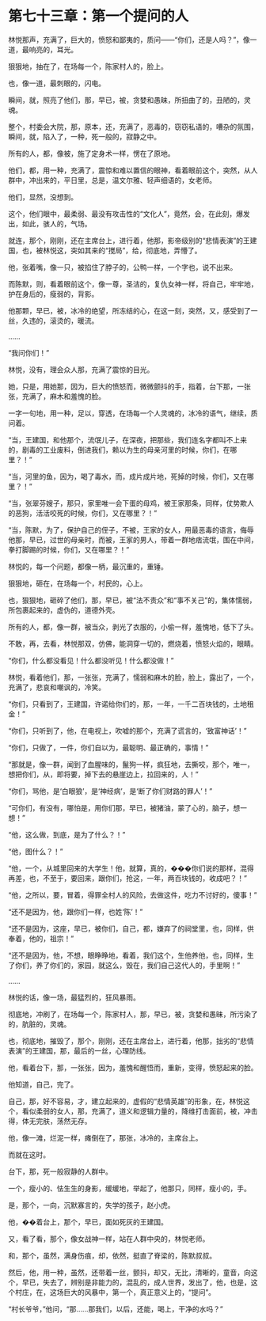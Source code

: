 # 第七十三章：第一个提问的人

林悦那声，充满了，巨大的，愤怒和鄙夷的，质问——“你们，还是人吗？”，像一道，最响亮的，耳光。

狠狠地，抽在了，在场每一个，陈家村人的，脸上。

也，像一道，最刺眼的，闪电。

瞬间，就，照亮了他们，那，早已，被，贪婪和愚昧，所扭曲了的，丑陋的，灵魂。

整个，村委会大院，那，原本，还，充满了，恶毒的，窃窃私语的，嘈杂的氛围，瞬间，就，陷入了，一种，死一般的，寂静之中。

所有的人，都，像被，施了定身术一样，愣在了原地。

他们，都，用一种，充满了，震惊和难以置信的眼神，看着眼前这个，突然，从人群中，冲出来的，平日里，总是，温文尔雅、轻声细语的，女老师。

他们，显然，没想到。

这个，他们眼中，最柔弱、最没有攻击性的“文化人”，竟然，会，在此刻，爆发出，如此，骇人的，气场。

就连，那个，刚刚，还在主席台上，进行着，他那，影帝级别的“悲情表演”的王建国，也，被林悦这，突如其来的“搅局”，给，彻底地，弄懵了。

他，张着嘴，像一只，被掐住了脖子的，公鸭一样，一个字也，说不出来。

而陈默，则，看着眼前这个，像一尊，圣洁的，复仇女神一样，将自己，牢牢地，护在身后的，瘦弱的，背影。

他那颗，早已，被，冰冷的绝望，所冻结的心，在这一刻，突然，又，感受到了一丝，久违的，滚烫的，暖流。

……

“我问你们！”

林悦，没有，理会众人那，充满了震惊的目光。

她，只是，用她那，因为，巨大的愤怒而，微微颤抖的手，指着，台下那，一张张，充满了，麻木和羞愧的脸。

一字一句地，用一种，足以，穿透，在场每一个人灵魂的，冰冷的语气，继续，质问着。

“当，王建国，和他那个，流氓儿子，在深夜，把那些，我们连名字都叫不上来的，剧毒的工业废料，倒进我们，赖以为生的母亲河里的时候，你们，在哪里？！”

“当，河里的鱼，因为，喝了毒水，而，成片成片地，死掉的时候，你们，又在哪里？！”

“当，张翠芬嫂子，那只，家里唯一会下蛋的母鸡，被王家那条，同样，仗势欺人的恶狗，活活咬死的时候，你们，又在哪里？！”

“当，陈默，为了，保护自己的侄子，不被，王家的女人，用最恶毒的语言，侮辱他那，早已，过世的母亲时，而被，王家的男人，带着一群地痞流氓，围在中间，拳打脚踢的时候，你们，又在哪里？！”

林悦的，每一个问题，都像一柄，最沉重的，重锤。

狠狠地，砸在，在场每一个，村民的，心上。

也，狠狠地，砸碎了他们，那，早已，被“法不责众”和“事不关己”的，集体懦弱，所包裹起来的，虚伪的，道德外壳。

所有的人，都，像一群，被当众，剥光了衣服的，小偷一样，羞愧地，低下了头。

不敢，再，去看，林悦那双，仿佛，能洞穿一切的，燃烧着，愤怒火焰的，眼睛。

“你们，什么都没看见！什么都没听见！什么都没做！”

林悦，看着他们，那，一张张，充满了，懦弱和麻木的脸，脸上，露出了，一个，充满了，悲哀和嘲讽的，冷笑。

“你们，只看到了，王建国，许诺给你们的，那，一年，一千二百块钱的，土地租金！”

“你们，只听到了，他，在电视上，吹嘘的那个，充满了谎言的，‘致富神话’！”

“你们，只做了，一件，你们自以为，最聪明、最正确的，事情！”

“那就是，像一群，闻到了血腥味的，鬣狗一样，疯狂地，去撕咬，那个，唯一，想把你们，从，即将要，掉下去的悬崖边上，拉回来的，人！”

“你们，骂他，是‘白眼狼’，是‘神经病’，是‘断了你们财路的罪人’！”

“可你们，有没有，哪怕是，用你们那，早已，被猪油，蒙了心的，脑子，想一想！”

“他，这么做，到底，是为了什么？！”

“他，图什么？！”

“他，一个，从城里回来的大学生！他，就算，真的，���你们说的那样，混得再差，也，不至于，要回来，跟你们，抢这，一年，两百块钱的，收成吧？！”

“他，之所以，要，冒着，得罪全村人的风险，去做这件，吃力不讨好的，傻事！”

“还不是因为，他，跟你们一样，也姓‘陈’！”

“还不是因为，这座，早已，被你们，自己，都，嫌弃了的祠堂里，也，同样，供奉着，他的，祖宗！”

“还不是因为，他，不想，眼睁睁地，看着，我们这个，生他养他，也，同样，生了你们，养了你们的，家园，就这么，毁在，我们自己这代人的，手里啊！”

……

林悦的话，像一场，最猛烈的，狂风暴雨。

彻底地，冲刷了，在场每一个，陈家村人，那，早已，被，贪婪和愚昧，所污染了的，肮脏的，灵魂。

也，彻底地，摧毁了，那个，刚刚，还在主席台上，进行着，他那，拙劣的“悲情表演”的王建国，那，最后的一丝，心理防线。

他，看着台下，那，一张张，因为，羞愧和醒悟而，重新，变得，愤怒起来的脸。

他知道，自己，完了。

自己，那，好不容易，才，建立起来的，虚假的“悲情英雄”的形象，在，林悦这个，看似柔弱的女人，那，充满了，道义和逻辑力量的，降维打击面前，被，冲击得，体无完肤，荡然无存。

他，像一滩，烂泥一样，瘫倒在了，那张，冰冷的，主席台上。

而就在这时。

台下，那，死一般寂静的人群中。

一个，瘦小的、怯生生的身影，缓缓地，举起了，他那只，同样，瘦小的，手。

是，那个，一向，沉默寡言的，失学的孩子，赵小虎。

他，��着台上，那个，早已，面如死灰的王建国。

又，看了看，那个，像女战神一样，站在人群中央的，林悦老师。

和，那个，虽然，满身伤痕，却，依然，挺直了脊梁的，陈默叔叔。

然后，他，用一种，虽然，还带着一丝，颤抖，却又，无比，清晰的，童音，向这个，早已，失去了，辨别是非能力的，混乱的，成人世界，发出了，他，也是，这个村庄，在，这场巨大的风暴中，第一个，真正意义上的，“提问”。

“村长爷爷，”他问，“那……那我们，以后，还能，喝上，干净的水吗？”